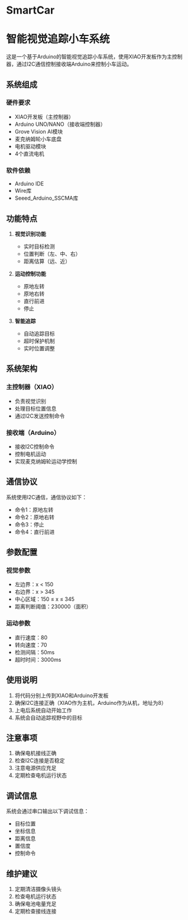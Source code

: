 # SmartCar
# 智能视觉追踪小车系统

这是一个基于Arduino的智能视觉追踪小车系统，使用XIAO开发板作为主控制器，通过I2C通信控制接收端Arduino来控制小车运动。

## 系统组成

### 硬件要求
- XIAO开发板（主控制器）
- Arduino UNO/NANO（接收端控制器）
- Grove Vision AI模块
- 麦克纳姆轮小车底盘
- 电机驱动模块
- 4个直流电机

### 软件依赖
- Arduino IDE
- Wire库
- Seeed_Arduino_SSCMA库

## 功能特点

1. **视觉识别功能**
   - 实时目标检测
   - 位置判断（左、中、右）
   - 距离估算（远、近）

2. **运动控制功能**
   - 原地左转
   - 原地右转
   - 直行前进
   - 停止

3. **智能追踪**
   - 自动追踪目标
   - 超时保护机制
   - 实时位置调整

## 系统架构

### 主控制器（XIAO）
- 负责视觉识别
- 处理目标位置信息
- 通过I2C发送控制命令

### 接收端（Arduino）
- 接收I2C控制命令
- 控制电机运动
- 实现麦克纳姆轮运动学控制

## 通信协议

系统使用I2C通信，通信协议如下：
- 命令1：原地左转
- 命令2：原地右转
- 命令3：停止
- 命令4：直行前进

## 参数配置

### 视觉参数
- 左边界：x < 150
- 右边界：x > 345
- 中心区域：150 ≤ x ≤ 345
- 距离判断阈值：230000（面积）

### 运动参数
- 直行速度：80
- 转向速度：70
- 检测间隔：50ms
- 超时时间：3000ms

## 使用说明

1. 将代码分别上传到XIAO和Arduino开发板
2. 确保I2C连接正确（XIAO作为主机，Arduino作为从机，地址为8）
3. 上电后系统自动开始工作
4. 系统会自动追踪视野中的目标

## 注意事项

1. 确保电机接线正确
2. 检查I2C连接是否稳定
3. 注意电源供应充足
4. 定期检查电机运行状态

## 调试信息

系统会通过串口输出以下调试信息：
- 目标位置
- 坐标信息
- 距离信息
- 置信度
- 控制命令

## 维护建议

1. 定期清洁摄像头镜头
2. 检查电机运行状态
3. 确保电池电量充足
4. 定期检查接线连接 
